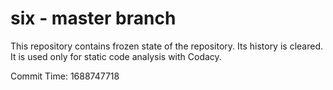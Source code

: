 # six - master branch

This repository contains frozen state of the repository.
Its history is cleared. It is used only for static code
analysis with Codacy.

Commit Time: 1688747718